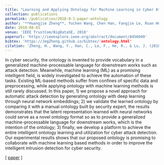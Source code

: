 ```yaml
---
title: "Learning and Applying Ontology for Machine Learning in Cyber Attack Detection"
collection: publications
permalink: /publication/2018-8-1-paper-ontology
author: '**Huangjie Zheng**, Yuchen Wang, Chen Han, Fangjie Le, Ruan He and Jialiang Lu'
date: 2018-08-01
venue: 'IEEE TrustCom/BigDataSE, 2018'
paperurl: 'https://ieeexplore.ieee.org/abstract/document/8456049'
bibtex: 'https://JegZheng.github.io/bibtex/'ontology.html'
citation: 'Zheng, H., Wang, Y., Han, C., Le, F., He, R., & Lu, J. (2018, August). Learning and Applying Ontology for Machine Learning in Cyber Attack Detection. In 2018 17th IEEE International Conference On Trust, Security And Privacy In Computing And Communications/12th IEEE International Conference On Big Data Science And Engineering (TrustCom/BigDataSE) (pp. 1309-1315). IEEE.'
---
```

In cyber security, the ontology is invented to provide vocabulary in a generalized machine-processable language for downstream works such as attack detection. Meanwhile, machine learning (ML) as a promising intelligent field, is widely investigated to achieve the automation of these tasks. Existing ML-based methods suffer from confines of specific data and preprocessing, while applying ontology with machine learning methods is still rarely discussed. In this paper, 1) we propose a novel approach for automatic attack detection by generating ontology with deep learning through neural network embeddings; 2) we validate the learned ontology by comparing it with a manual ontology built by security expert, the results demonstrates that the latent representation learned with neural networks could serve as a novel ontology format so as to provide a generalized machine-processable language for downstream works, which is the intention of the ontology; 3) finally, we develop a platform to achieve the entire intelligent ontology learning and utilization for cyber attack detection. Our experimental results shows that our proposed ontology is promising to collaborate with machine learning based methods in order to improve the intelligent intrusion detection for cyber security.

\[ [paper](https://ieeexplore.ieee.org/abstract/document/8456049) \]
